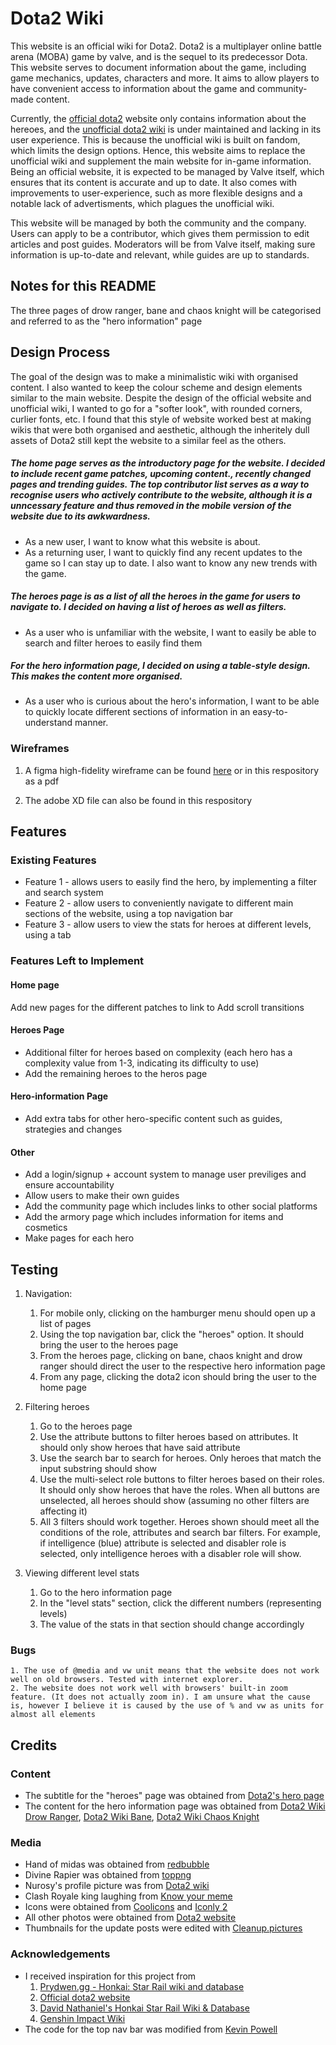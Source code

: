 # Dota2 Wiki

This website is an official wiki for Dota2. Dota2 is a multiplayer online battle arena (MOBA) game by valve, and is the sequel to its predecessor Dota. This website serves to document information about the game, including game mechanics, updates, characters and more. It aims to allow players to have convenient access to information about the game and community-made content. 

Currently, the [official dota2](https://www.dota2.com/home) website only contains information about the hereoes, and the [unofficial dota2 wiki](https://dota2.fandom.com/wiki/Dota_2_Wiki) is under maintained and lacking in its user experience. This is because the unofficial wiki is built on fandom, which limits the design options. Hence, this website aims to replace the unofficial wiki and supplement the main website for in-game information. Being an official website, it is expected to be managed by Valve itself, which ensures that its content is accurate and up to date. It also comes with improvements to user-experience, such as more flexible designs and a notable lack of advertisments, which plagues the unofficial wiki.

This website will be managed by both the community and the company. Users can apply to be a contributor, which gives them permission to edit articles and post guides. Moderators will be from Valve itself, making sure information is up-to-date and relevant, while guides are up to standards.

## Notes for this README

The three pages of drow ranger, bane and chaos knight will be categorised and referred to as the "hero information" page

## Design Process
 
The goal of the design was to make a minimalistic wiki with organised content. I also wanted to keep the colour scheme and design elements similar to the main website. Despite the design of the official website and unofficial wiki, I wanted to go for a "softer look", with rounded corners, curlier fonts, etc. I found that this style of website worked best at making wikis that were both organised and aesthetic, although the inheritely dull assets of Dota2 still kept the website to a similar feel as the others. 

##### The home page serves as the introductory page for the website. I decided to include recent game patches, upcoming content., recently changed pages and trending guides. The top contributor list serves as a way to recognise users who actively contribute to the website, although it is a unncessary feature and thus removed in the mobile version of the website due to its awkwardness.

- As a new user, I want to know what this website is about.
- As a returning user, I want to quickly find any recent updates to the game so I can stay up to date. I also want to know any new trends with the game.


##### The heroes page is as a list of all the heroes in the game for users to navigate to. I decided on having a list of heroes as well as filters.
- As a user who is unfamiliar with the website, I want to easily be able to search and filter heroes to easily find them

##### For the hero information page, I decided on using a table-style design. This makes the content more organised.
- As a user who is curious about the hero's information, I want to be able to quickly locate different sections of information in an easy-to-understand manner.


### Wireframes
1. A figma high-fidelity wireframe can be found [here](https://www.figma.com/file/z5IDi21uUzYACzDcgAW1j6/FED-S10255731-Assignment-1) or in this respository as a pdf

2. The adobe XD file can also be found in this respository

## Features

 
### Existing Features
- Feature 1 - allows users to easily find the hero, by implementing a filter and search system
- Feature 2 - allow users to conveniently navigate to different main sections of the website, using a top navigation bar
- Feature 3 - allow users to view the stats for heroes at different levels, using a tab


### Features Left to Implement

#### Home page
Add new pages for the different patches to link to
Add scroll transitions
#### Heroes Page
- Additional filter for heroes based on complexity (each hero has a complexity value from 1-3, indicating its difficulty to use)
- Add the remaining heroes to the heros page

#### Hero-information Page
- Add extra tabs for other hero-specific content such as guides, strategies and changes

#### Other
- Add a login/signup + account system to manage user previliges and ensure accountability
- Allow users to make their own guides
- Add the community page which includes links to other social platforms
- Add the armory page which includes information for items and cosmetics
- Make pages for each hero



## Testing

1. Navigation:
    1. For mobile only, clicking on the hamburger menu should open up a list of pages
    2. Using the top navigation bar, click the "heroes" option. It should bring the user to the heroes page
    3. From the heroes page, clicking on bane, chaos knight and drow ranger should direct the user to the respective hero information page
    4. From any page, clicking the dota2 icon should bring the user to the home page


2. Filtering heroes
    1. Go to the heroes page
    2. Use the attribute buttons to filter heroes based on attributes. It should only show heroes that have said attribute
    3. Use the search bar to search for heroes. Only heroes that match the input substring should show
    4. Use the multi-select role buttons to filter heroes based on their roles. It should only show heroes that have the roles. When all buttons are unselected, all heroes should show (assuming no other filters are affecting it)
    5. All 3 filters should work together.  Heroes shown should meet all the conditions of the role, attributes and search bar filters. For example, if intelligence (blue) attribute is selected and disabler role is selected, only intelligence heroes with a disabler role will show. 

4. Viewing different level stats
    1. Go to the hero information page
    2. In the "level stats" section, click the different numbers (representing levels)
    3. The value of the stats in that section should change accordingly

### Bugs
    1. The use of @media and vw unit means that the website does not work well on old browsers. Tested with internet explorer.
    2. The website does not work well with browsers' built-in zoom feature. (It does not actually zoom in). I am unsure what the cause is, however I believe it is caused by the use of % and vw as units for almost all elements


## Credits

### Content
- The subtitle for the "heroes" page was obtained from [Dota2's hero page](https://www.dota2.com/heroes)
- The content for the hero information page was obtained from [Dota2 Wiki Drow Ranger](https://dota2.fandom.com/wiki/Drow_Ranger), [Dota2 Wiki Bane](https://dota2.fandom.com/wiki/Bane), [Dota2 Wiki Chaos Knight](https://dota2.fandom.com/wiki/Chaos_Knight)


### Media
- Hand of midas was obtained from [redbubble](https://www.redbubble.com/i/photographic-print/Hand-of-Midas-by-alexpng/40267233.6Q0TX)
- Divine Rapier was obtained from [toppng](https://toppng.com/free-image/dota2-sticker-items-dota-2-divine-PNG-free-PNG-Images_210164)
- Nurosy's profile picture was from [Dota2 wiki](https://dota2.fandom.com/wiki/Drow_Ranger/Lore#Main)
- Clash Royale king laughing from [Know your meme](https://knowyourmeme.com/memes/clash-royale-king-laughing-he-he-he-haw)
- Icons were obtained from [Coolicons](https://www.figma.com/community/file/800815864899415771/coolicons-free-iconset) and [Iconly 2](https://www.figma.com/community/file/996610000954670629)
- All other photos were obtained from [Dota2 website](https://www.dota2.com)
- Thumbnails for the update posts were edited with [Cleanup.pictures](https://cleanup.pictures/)


### Acknowledgements

- I received inspiration for this project from 
    1. [Prydwen.gg - Honkai: Star Rail wiki and database](https://www.prydwen.gg/star-rail/)
    2. [Official dota2 website](www.dota2.com) 
    3. [David Nathaniel's Honkai Star Rail Wiki & Database](https://dribbble.com/shots/22782088-Honkai-Star-Rail-Wiki-Database)
    4. [Genshin Impact Wiki](https://wiki.hoyolab.com/pc/genshin/home) 
- The code for the top nav bar was modified from [Kevin Powell](https://www.youtube.com/watch?v=8QKOaTYvYUA)
